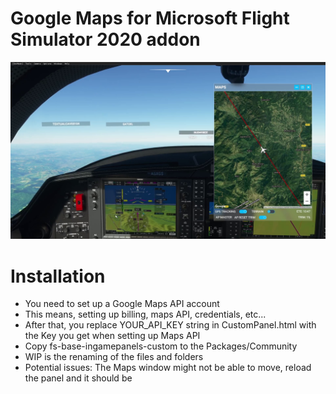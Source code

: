 # Google Maps for Microsoft Flight Simulator 2020 addon

![dfsf](https://raw.githubusercontent.com/edin-m/msfs-2020-google-maps/master/snapshot.png)

# Installation

- You need to set up a Google Maps API account
- This means, setting up billing, maps API, credentials, etc...
- After that, you replace YOUR_API_KEY string in CustomPanel.html with the Key you get when setting up Maps API
- Copy fs-base-ingamepanels-custom to the Packages/Community
- WIP is the renaming of the files and folders
- Potential issues: The Maps window might not be able to move, reload the panel and it should be
